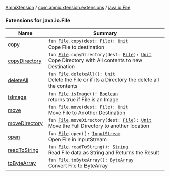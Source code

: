 [AmniXtension](../../index.md) / [com.amnix.xtension.extensions](../index.md) / [java.io.File](./index.md)

### Extensions for java.io.File

| Name | Summary |
|---|---|
| [copy](copy.md) | `fun `[`File`](http://docs.oracle.com/javase/6/docs/api/java/io/File.html)`.copy(dest: `[`File`](http://docs.oracle.com/javase/6/docs/api/java/io/File.html)`): `[`Unit`](https://kotlinlang.org/api/latest/jvm/stdlib/kotlin/-unit/index.html)<br>Cope File to destination |
| [copyDirectory](copy-directory.md) | `fun `[`File`](http://docs.oracle.com/javase/6/docs/api/java/io/File.html)`.copyDirectory(dest: `[`File`](http://docs.oracle.com/javase/6/docs/api/java/io/File.html)`): `[`Unit`](https://kotlinlang.org/api/latest/jvm/stdlib/kotlin/-unit/index.html)<br>Cope Directory with All contents to new Destination |
| [deleteAll](delete-all.md) | `fun `[`File`](http://docs.oracle.com/javase/6/docs/api/java/io/File.html)`.deleteAll(): `[`Unit`](https://kotlinlang.org/api/latest/jvm/stdlib/kotlin/-unit/index.html)<br>Delete the File or if its a Directory the delete all the contents |
| [isImage](is-image.md) | `fun `[`File`](http://docs.oracle.com/javase/6/docs/api/java/io/File.html)`.isImage(): `[`Boolean`](https://kotlinlang.org/api/latest/jvm/stdlib/kotlin/-boolean/index.html)<br>returns true if File is an Image |
| [move](move.md) | `fun `[`File`](http://docs.oracle.com/javase/6/docs/api/java/io/File.html)`.move(dest: `[`File`](http://docs.oracle.com/javase/6/docs/api/java/io/File.html)`): `[`Unit`](https://kotlinlang.org/api/latest/jvm/stdlib/kotlin/-unit/index.html)<br>Move File to Another Destination |
| [moveDirectory](move-directory.md) | `fun `[`File`](http://docs.oracle.com/javase/6/docs/api/java/io/File.html)`.moveDirectory(dest: `[`File`](http://docs.oracle.com/javase/6/docs/api/java/io/File.html)`): `[`Unit`](https://kotlinlang.org/api/latest/jvm/stdlib/kotlin/-unit/index.html)<br>Move the Full Directory to another location |
| [open](open.md) | `fun `[`File`](http://docs.oracle.com/javase/6/docs/api/java/io/File.html)`.open(): `[`InputStream`](http://docs.oracle.com/javase/6/docs/api/java/io/InputStream.html)<br>Open File in InputStream |
| [readToString](read-to-string.md) | `fun `[`File`](http://docs.oracle.com/javase/6/docs/api/java/io/File.html)`.readToString(): `[`String`](https://kotlinlang.org/api/latest/jvm/stdlib/kotlin/-string/index.html)<br>Read File data as String and Returns the Result |
| [toByteArray](to-byte-array.md) | `fun `[`File`](http://docs.oracle.com/javase/6/docs/api/java/io/File.html)`.toByteArray(): `[`ByteArray`](https://kotlinlang.org/api/latest/jvm/stdlib/kotlin/-byte-array/index.html)<br>Convert File to ByteArray |
